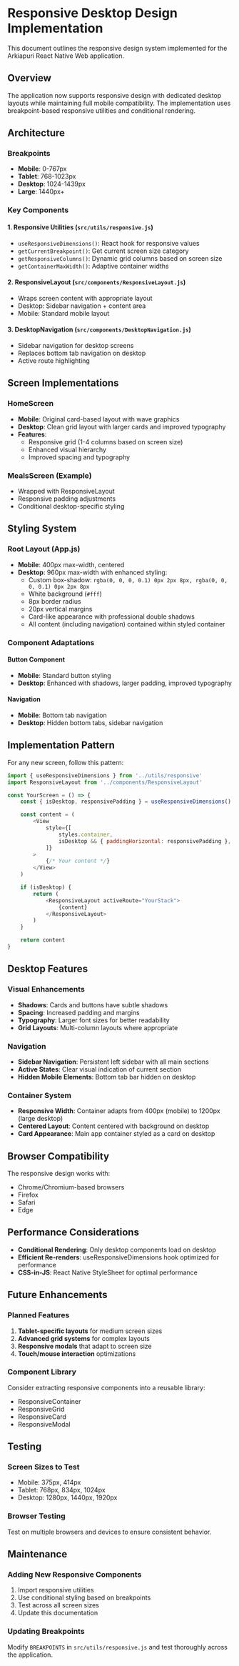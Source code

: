 # Responsive Desktop Design Implementation

This document outlines the responsive design system implemented for the Arkiapuri React Native Web application.

## Overview

The application now supports responsive design with dedicated desktop layouts while maintaining full mobile compatibility. The implementation uses breakpoint-based responsive utilities and conditional rendering.

## Architecture

### Breakpoints

- **Mobile**: 0-767px
- **Tablet**: 768-1023px
- **Desktop**: 1024-1439px
- **Large**: 1440px+

### Key Components

#### 1. Responsive Utilities (`src/utils/responsive.js`)

- `useResponsiveDimensions()`: React hook for responsive values
- `getCurrentBreakpoint()`: Get current screen size category
- `getResponsiveColumns()`: Dynamic grid columns based on screen size
- `getContainerMaxWidth()`: Adaptive container widths

#### 2. ResponsiveLayout (`src/components/ResponsiveLayout.js`)

- Wraps screen content with appropriate layout
- Desktop: Sidebar navigation + content area
- Mobile: Standard mobile layout

#### 3. DesktopNavigation (`src/components/DesktopNavigation.js`)

- Sidebar navigation for desktop screens
- Replaces bottom tab navigation on desktop
- Active route highlighting

## Screen Implementations

### HomeScreen

- **Mobile**: Original card-based layout with wave graphics
- **Desktop**: Clean grid layout with larger cards and improved typography
- **Features**:
    - Responsive grid (1-4 columns based on screen size)
    - Enhanced visual hierarchy
    - Improved spacing and typography

### MealsScreen (Example)

- Wrapped with ResponsiveLayout
- Responsive padding adjustments
- Conditional desktop-specific styling

## Styling System

### Root Layout (App.js)

- **Mobile**: 400px max-width, centered
- **Desktop**: 960px max-width with enhanced styling:
    - Custom box-shadow: `rgba(0, 0, 0, 0.1) 0px 2px 8px, rgba(0, 0, 0, 0.1) 0px 2px 8px`
    - White background (`#fff`)
    - 8px border radius
    - 20px vertical margins
    - Card-like appearance with professional double shadows
    - All content (including navigation) contained within styled container

### Component Adaptations

#### Button Component

- **Mobile**: Standard button styling
- **Desktop**: Enhanced with shadows, larger padding, improved typography

#### Navigation

- **Mobile**: Bottom tab navigation
- **Desktop**: Hidden bottom tabs, sidebar navigation

## Implementation Pattern

For any new screen, follow this pattern:

```javascript
import { useResponsiveDimensions } from '../utils/responsive'
import ResponsiveLayout from '../components/ResponsiveLayout'

const YourScreen = () => {
    const { isDesktop, responsivePadding } = useResponsiveDimensions()

    const content = (
        <View
            style={[
                styles.container,
                isDesktop && { paddingHorizontal: responsivePadding },
            ]}
        >
            {/* Your content */}
        </View>
    )

    if (isDesktop) {
        return (
            <ResponsiveLayout activeRoute="YourStack">
                {content}
            </ResponsiveLayout>
        )
    }

    return content
}
```

## Desktop Features

### Visual Enhancements

- **Shadows**: Cards and buttons have subtle shadows
- **Spacing**: Increased padding and margins
- **Typography**: Larger font sizes for better readability
- **Grid Layouts**: Multi-column layouts where appropriate

### Navigation

- **Sidebar Navigation**: Persistent left sidebar with all main sections
- **Active States**: Clear visual indication of current section
- **Hidden Mobile Elements**: Bottom tab bar hidden on desktop

### Container System

- **Responsive Width**: Container adapts from 400px (mobile) to 1200px (large desktop)
- **Centered Layout**: Content centered with background on desktop
- **Card Appearance**: Main app container styled as a card on desktop

## Browser Compatibility

The responsive design works with:

- Chrome/Chromium-based browsers
- Firefox
- Safari
- Edge

## Performance Considerations

- **Conditional Rendering**: Only desktop components load on desktop
- **Efficient Re-renders**: useResponsiveDimensions hook optimized for performance
- **CSS-in-JS**: React Native StyleSheet for optimal performance

## Future Enhancements

### Planned Features

1. **Tablet-specific layouts** for medium screen sizes
2. **Advanced grid systems** for complex layouts
3. **Responsive modals** that adapt to screen size
4. **Touch/mouse interaction** optimizations

### Component Library

Consider extracting responsive components into a reusable library:

- ResponsiveContainer
- ResponsiveGrid
- ResponsiveCard
- ResponsiveModal

## Testing

### Screen Sizes to Test

- Mobile: 375px, 414px
- Tablet: 768px, 834px, 1024px
- Desktop: 1280px, 1440px, 1920px

### Browser Testing

Test on multiple browsers and devices to ensure consistent behavior.

## Maintenance

### Adding New Responsive Components

1. Import responsive utilities
2. Use conditional styling based on breakpoints
3. Test across all screen sizes
4. Update this documentation

### Updating Breakpoints

Modify `BREAKPOINTS` in `src/utils/responsive.js` and test thoroughly across the application.
